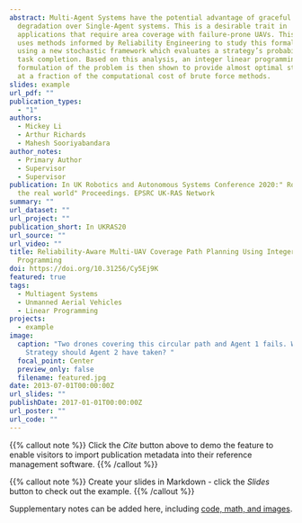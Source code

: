 ```yaml
---
abstract: Multi-Agent Systems have the potential advantage of graceful
  degradation over Single-Agent systems. This is a desirable trait in
  applications that require area coverage with failure-prone UAVs. This paper
  uses methods informed by Reliability Engineering to study this formally by
  using a new stochastic framework which evaluates a strategy’s probability of
  task completion. Based on this analysis, an integer linear programming
  formulation of the problem is then shown to provide almost optimal strategies
  at a fraction of the computational cost of brute force methods.
slides: example
url_pdf: ""
publication_types:
  - "1"
authors:
  - Mickey Li
  - Arthur Richards
  - Mahesh Sooriyabandara
author_notes:
  - Primary Author
  - Supervisor
  - Supervisor
publication: In UK Robotics and Autonomous Systems Conference 2020:" Robots into
  the real world" Proceedings. EPSRC UK-RAS Network
summary: ""
url_dataset: ""
url_project: ""
publication_short: In UKRAS20
url_source: ""
url_video: ""
title: Reliability-Aware Multi-UAV Coverage Path Planning Using Integer Linear
  Programming
doi: https://doi.org/10.31256/Cy5Ej9K
featured: true
tags:
  - Multiagent Systems
  - Unmanned Aerial Vehicles
  - Linear Programming
projects:
  - example
image:
  caption: "Two drones covering this circular path and Agent 1 fails. Which
    Strategy should Agent 2 have taken? "
  focal_point: Center
  preview_only: false
  filename: featured.jpg
date: 2013-07-01T00:00:00Z
url_slides: ""
publishDate: 2017-01-01T00:00:00Z
url_poster: ""
url_code: ""
---
```


{{% callout note %}}
Click the _Cite_ button above to demo the feature to enable visitors to import publication metadata into their reference management software.
{{% /callout %}}

{{% callout note %}}
Create your slides in Markdown - click the _Slides_ button to check out the example.
{{% /callout %}}

Supplementary notes can be added here, including [code, math, and images](https://wowchemy.com/docs/writing-markdown-latex/).
